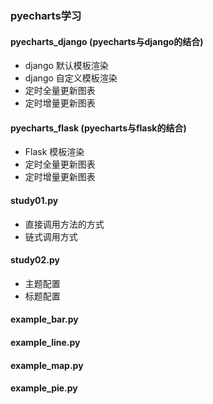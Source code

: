 ### pyecharts学习

#### pyecharts_django (pyecharts与django的结合)
- django 默认模板渲染
- django 自定义模板渲染
- 定时全量更新图表
- 定时增量更新图表

#### pyecharts_flask (pyecharts与flask的结合)
- Flask 模板渲染
- 定时全量更新图表
- 定时增量更新图表

#### study01.py
- 直接调用方法的方式
- 链式调用方式

#### study02.py
- 主题配置
- 标题配置

#### example_bar.py

#### example_line.py

#### example_map.py

#### example_pie.py

